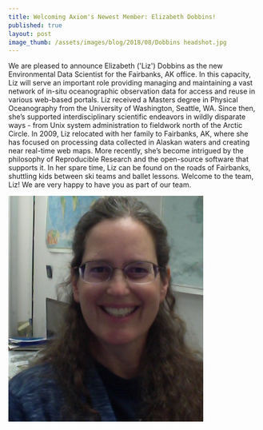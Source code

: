 ```yaml
---
title: Welcoming Axiom's Newest Member: Elizabeth Dobbins!
published: true
layout: post
image_thumb: /assets/images/blog/2018/08/Dobbins headshot.jpg   
---
```


We are pleased to announce Elizabeth ('Liz') Dobbins as the new Environmental Data Scientist for the Fairbanks, AK office. In this capacity, Liz will serve an important role providing managing and maintaining a vast network of in-situ oceanographic observation data for access and reuse in various web-based portals. Liz received a Masters degree in Physical Oceanography from the University of Washington, Seattle, WA. Since then, she’s supported interdisciplinary scientific endeavors in wildly disparate ways - from Unix system administration to fieldwork north of the Arctic Circle. In 2009, Liz relocated with her family to Fairbanks, AK, where she has focused on processing data collected in Alaskan waters and creating near real-time web maps. More recently, she’s become intrigued by the philosophy of Reproducible Research and the open-source software that supports it. In her spare time, Liz can be found on the roads of Fairbanks, shuttling kids between ski teams and ballet lessons. Welcome to the team, Liz! We are very happy to have you as part of our team.


<img src="/assets/images/blog/2018/08/Dobbins headshot.jpg" class="img-responsive center-block"/>

